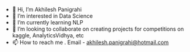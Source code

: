 - 👋 Hi, I’m Akhilesh Panigrahi
- 👀 I’m interested in Data Science
- 🌱 I’m currently learning NLP
- 💞️ I’m looking to collaborate on creating projects for competitions on kaggle, AnalyticsVidhya, etc
- 📫 How to reach me . Email - akhilesh.panigrahi@hotmail.com

<!---
akhileshpanigrahi/akhileshpanigrahi is a ✨ special ✨ repository because its `README.md` (this file) appears on your GitHub profile.
You can click the Preview link to take a look at your changes.
--->
